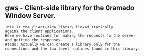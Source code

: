 
## gws - Client-side library for the Gramado Window Server.

    This is the client-side library linked statically
    agains the client applications.
    Here we have routines for making the requests to the server
    and getting the responses.
    #todo: Actually we can create a library only for the 
    connections and the low level routines found in this library.


    
